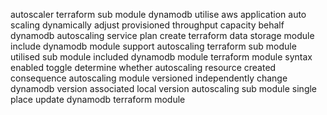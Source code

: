 autoscaler terraform sub module dynamodb utilise aws application auto scaling dynamically adjust provisioned throughput capacity behalf dynamodb autoscaling service plan create terraform data storage module include dynamodb module support autoscaling terraform sub module utilised sub module included dynamodb module terraform module syntax enabled toggle determine whether autoscaling resource created consequence autoscaling module versioned independently change dynamodb version associated local version autoscaling sub module single place update dynamodb terraform module